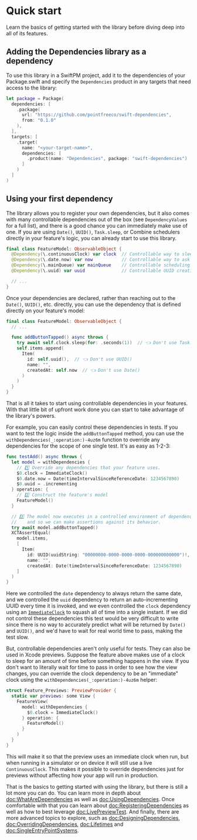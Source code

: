 # Quick start

Learn the basics of getting started with the library before diving deep into all of its features.

## Adding the Dependencies library as a dependency

To use this library in a SwiftPM project, add it to the dependencies of your Package.swift and
specify the `Dependencies` product in any targets that need access to the library:

```swift
let package = Package(
  dependencies: [
    .package(
      url: "https://github.com/pointfreeco/swift-dependencies",
      from: "0.1.0"
    ),
  ],
  targets: [
    .target(
      name: "<your-target-name>",
      dependencies: [
        .product(name: "Dependencies", package: "swift-dependencies")
      ]
    )
  ]
)
```

## Using your first dependency

The library allows you to register your own dependencies, but it also comes with many controllable
dependencies out of the box (see ``DependencyValues`` for a full list), and there
is a good chance you can immediately make use of one. If you are using `Date()`, `UUID()`,
`Task.sleep`, or Combine schedulers directly in your feature's logic, you can already start to use
this library.

```swift
final class FeatureModel: ObservableObject {
  @Dependency(\.continuousClock) var clock  // Controllable way to sleep a task
  @Dependency(\.date.now) var now           // Controllable way to ask for current date
  @Dependency(\.mainQueue) var mainQueue    // Controllable scheduling on main queue
  @Dependency(\.uuid) var uuid              // Controllable UUID creation

  // ...
}
```

Once your dependencies are declared, rather than reaching out to the `Date()`, `UUID()`, etc.
directly, you can use the dependency that is defined directly on your feature's model:

```swift
final class FeatureModel: ObservableObject {
  // ...

  func addButtonTapped() async throws {
    try await self.clock.sleep(for: .seconds(1))  // 👈 Don't use Task.sleep
    self.items.append(
      Item(
        id: self.uuid(),  // 👈 Don't use UUID()
        name: "",
        createdAt: self.now  // 👈 Don't use Date()
      )
    )
  }
}
```

That is all it takes to start using controllable dependencies in your features. With that little
bit of upfront work done you can start to take advantage of the library's powers.

For example, you can easily control these dependencies in tests. If you want to test the logic
inside the `addButtonTapped` method, you can use the ``withDependencies(_:operation:)-4uz6m``
function to override any dependencies for the scope of one single test. It's as easy as 1-2-3:

```swift
func testAdd() async throws {
  let model = withDependencies {
    // 1️⃣ Override any dependencies that your feature uses.
    $0.clock = ImmediateClock()
    $0.date.now = Date(timeIntervalSinceReferenceDate: 1234567890)
    $0.uuid = .incrementing
  } operation: {
    // 2️⃣ Construct the feature's model
    FeatureModel()
  }

  // 3️⃣ The model now executes in a controlled environment of dependencies,
  //    and so we can make assertions against its behavior.
  try await model.addButtonTapped()
  XCTAssertEqual(
    model.items,
    [
      Item(
        id: UUID(uuidString: "00000000-0000-0000-0000-000000000000")!,
        name: "",
        createdAt: Date(timeIntervalSinceReferenceDate: 1234567890)
    ]
  )
}
```

Here we controlled the `date` dependency to always return the same date, and we controlled the
`uuid` dependency to return an auto-incrementing UUID every time it is invoked, and we even 
controlled the `clock` dependency using an [`ImmediateClock`][immediate-clock-docs] to squash all
of time into a single instant. If we did not control these dependencies this test would be very 
difficult to write since there is no way to accurately predict what will be returned by `Date()` 
and `UUID()`, and we'd have to wait for real world time to pass, making the test slow.

But, controllable dependencies aren't only useful for tests. They can also be used in Xcode
previews. Suppose the feature above makes use of a clock to sleep for an amount of time before
something happens in the view. If you don't want to literally wait for time to pass in order to see
how the view changes, you can override the clock dependency to be an "immediate" clock using the
``withDependencies(_:operation:)-4uz6m`` helper:

```swift
struct Feature_Previews: PreviewProvider {
  static var previews: some View {
    FeatureView(
      model: withDependencies {
        $0.clock = ImmediateClock()
      } operation: {
        FeatureModel()
      }
    )
  }
}
```

This will make it so that the preview uses an immediate clock when run, but when running in a
simulator or on device it will still use a live `ContinuousClock`. This makes it possible to
override dependencies just for previews without affecting how your app will run in production.

That is the basics to getting started with using the library, but there is still a lot more you
can do. You can learn more in depth about <doc:WhatAreDependencies> as well as
<doc:UsingDependencies>. Once comfortable with that you can learn about
<doc:RegisteringDependencies> as well as how to best leverage <doc:LivePreviewTest>. And finally,
there are more advanced topics to explore, such as <doc:DesigningDependencies>,
<doc:OverridingDependencies>, <doc:Lifetimes> and <doc:SingleEntryPointSystems>.

[immediate-clock-docs]: https://pointfreeco.github.io/swift-clocks/main/documentation/clocks/immediateclock
